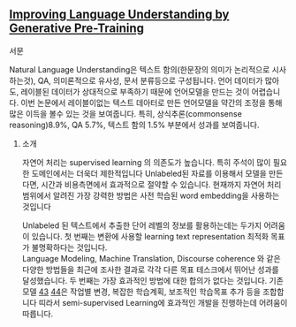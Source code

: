 ## [Improving Language Understanding by Generative Pre-Training](https://s3-us-west-2.amazonaws.com/openai-assets/research-covers/language-unsupervised/language_understanding_paper.pdf)

서문

Natural Language Understanding은 텍스트 함의(한문장의 의미가 논리적으로 시사하는것), QA, 의미론적으로 유사성, 
문서 분류등으로 구성됩니다. 언어 데이터가 많아도, 레이블된 데이터가 상대적으로 부족하기 때문에 언어모델을 만드는 것이 어렵습니다.
이번 논문에서 레이블이없는 텍스트 데아터로 만든 언어모델을 약간의 조정을 통해 많은 이득을 볼수 있는 것을 보여줍니다.
특히, 상식추론(commonsense reasoning)8.9%, QA 5.7%, 텍스트 함의 1.5% 부분에서 성과를 보여줍니다.

1. 소개

    자연어 처리는 supervised learning 의 의존도가 높습니다. 특히 주석이 많이 필요한 도메인에서는 더욱더 제한적입니다
    Unlabeled된 자료를 이용해서 모델을 만든다면, 시간과 비용측면에서 효과적으로 절약할 수 있습니다.
    현재까지 자연어 처리 범위에서 알려진 가장 강력한 방법은 사전 학습된 word embedding을 사용하는 것입니다

    Unlabeled 된 텍스트에서 추출한 단어 레벨의 정보를 활용하는데는 두가지 어려움이 있습니다. 
    첫 번째는 변환에 사용할 learning text representation 최적화 목표가 불명확하다는 것입니다.  
    Language Modeling, Machine Translation, Discourse coherence 와 같은 다양한 방법들을 최근에 조사한 결과로 
    각각 다른 목표 테스크에서 뛰어난 성과를 달성했습니다.
    두 번째는 가장 효과적인 방법에 대한 합의가 없다는 것입니다. 기존 모델 [43](https://arxiv.org/pdf/1705.00108.pdf) [44](https://arxiv.org/pdf/1802.05365.pdf)은 작업별 변경, 복잡한 학습계획, 보조적인 학습목표 추가 등을 조합합니다 
    띠라서 semi-supervised Learning에 효과적인 개발을 진행하는데 어려움이 따릅니다. 

    




